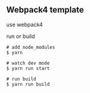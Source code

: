 ## Webpack4 template

use webpack4

run or build

```
# add node_modules
$ yarn

# watch dev mode
$ yarn run start

# run build
$ yarn run build

```

